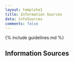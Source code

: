 ```yaml
---
layout: template1
title: Information Sources
data: infoSources
comments: false
---
```


{% include guidelines.md %}

## Information Sources
